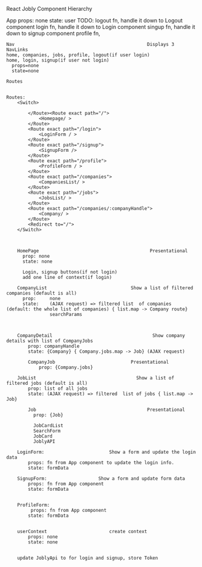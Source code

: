 React Jobly Component Hierarchy

App
	props: none
	state: user
	TODO: logout fn, handle it down to Logout component
	      login fn, handle it down to Login component
		  singup fn, handle it down to signup component
		  profile fn,

	Nav											        Displays 3 NavLinks 
	home, companies, jobs, profile, logout(if user login)
	home, login, signup(if user not login)
	  props=none
	  state=none

	Routes


	Routes:
		<Switch>
			
			</Route><Route exact path="/">
				<Homepage/ >
			</Route>
			<Route exact path="/login">
				<LoginForm / >
			</Route>
			<Route exact path="/signup">
				<SignupForm />
			</Route>
			<Route exact path="/profile">
				<ProfileForm / >
			</Route>
			<Route exact path="/companies">
				<CompaniesList/ >
			</Route>
			<Route exact path="/jobs">
				<JobsList/ >
			</Route>
			<Route exact path="/companies/:companyHandle">
				<Company/ >
			</Route>			
			<Redirect to="/">
		</Switch>

	

		HomePage								         Presentational
		  prop: none
		  state: none

		  Login, signup buttons(if not login)
		  add one line of context(if login)

		CompanyList								  Show a list of filtered companies (default is all)
		  prop: 	none 
		  state: 	(AJAX request) => filtered list  of companies (default: the whole list of companies) { list.map -> Company route} 
		  			searchParams
		  			
					

		CompanyDetail								      Show company details with list of CompanyJobs
			prop: companyHandle
			state: {Company} { Company.jobs.map -> Job} (AJAX request)

			CompanyJob							  Presentational
				prop: {Company.jobs}

		JobList									    Show a list of filtered jobs (default is all)
			prop: list of all jobs
		    state: (AJAX request) => filtered  list of jobs { list.map -> Job}

			Job									        Presentational
			  prop: {Job} 

			  JobCardList
			  SearchForm
			  JobCard
			  JoblyAPI

		LoginForm:                        Show a form and update the login data
			props: fn from App component to update the login info.
			state: formData

		SignupForm:                   Show a form and update form data
		    props: fn from App component
			state: formData
				

		ProfileForm:
			 props: fn from App component
			state: formData


		userContext                       create context
			props: none
			state: none
			       

        update JoblyApi to for login and signup, store Token



		








	
